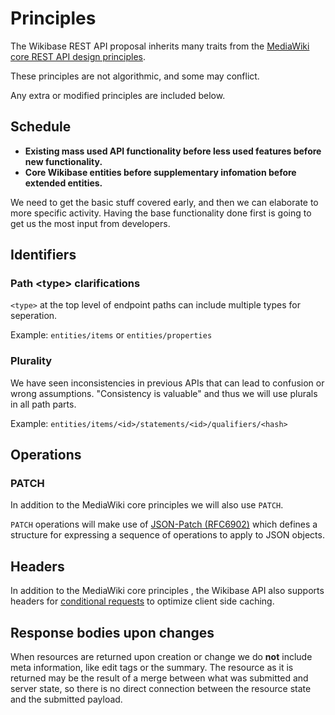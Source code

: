# Principles

The Wikibase REST API proposal inherits many traits from the [MediaWiki core REST API design principles](https://www.mediawiki.org/wiki/Core_Platform_Team/Initiative/Core_REST_API_in_Mediawiki/Design_principles).

These principles are not algorithmic, and some may conflict.

Any extra or modified principles are included below.

## Schedule

- **Existing mass used API functionality before less used features before new functionality.**
- **Core Wikibase entities before supplementary infomation before extended entities.**

We need to get the basic stuff covered early, and then we can elaborate to more specific activity. Having the base functionality done first is going to get us the most input from developers.

## Identifiers

### Path \<type> clarifications

`<type>` at the top level of endpoint paths can include multiple types for seperation.

Example: `entities/items` or `entities/properties`

### Plurality

We have seen inconsistencies in previous APIs that can lead to confusion or wrong assumptions. "Consistency is valuable" and thus we will use plurals in all path parts.

Example: `entities/items/<id>/statements/<id>/qualifiers/<hash>`

## Operations

### PATCH

In addition to the MediaWiki core principles we will also use `PATCH`.

`PATCH` operations will make use of [JSON-Patch (RFC6902)](https://tools.ietf.org/html/rfc6902) which defines a structure for expressing a sequence of operations to apply to JSON objects.

## Headers

In addition to the MediaWiki core principles , the Wikibase API also supports headers for [conditional requests](https://www.mediawiki.org/wiki/API:REST_API/Conditional_requests) to optimize client side caching.

## Response bodies upon changes

When resources are returned upon creation or change we do **not** include meta information, like edit tags or the summary. The resource as it is returned may be the result of a merge between what was submitted and server state, so there is no direct connection between the resource state and the submitted payload.
